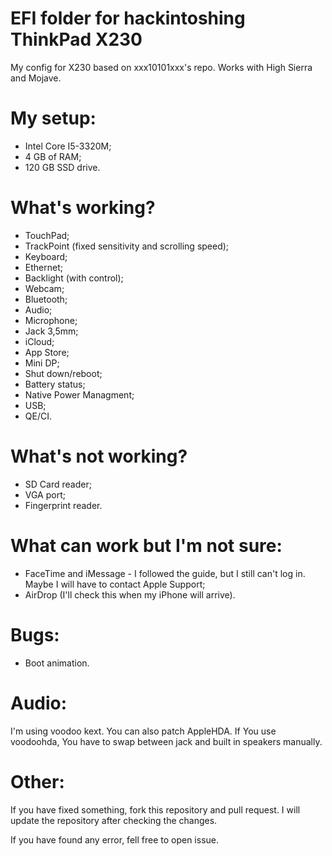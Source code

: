 # EFI folder for hackintoshing ThinkPad X230

My config for X230 based on xxx10101xxx's repo. Works with High Sierra and Mojave.

# My setup:
- Intel Core I5-3320M;
- 4 GB of RAM;
- 120 GB SSD drive.

# What's working?
- TouchPad;
- TrackPoint (fixed sensitivity and scrolling speed);
- Keyboard;
- Ethernet;
- Backlight (with control);
- Webcam;
- Bluetooth;
- Audio;
- Microphone;
- Jack 3,5mm;
- iCloud;
- App Store;
- Mini DP;
- Shut down/reboot;
- Battery status;
- Native Power Managment;
- USB;
- QE/CI.

# What's not working?
- SD Card reader;
- VGA port;
- Fingerprint reader.

# What can work but I'm not sure:
- FaceTime and iMessage - I followed the guide, but I still can't log in. Maybe I will have to contact Apple Support;
- AirDrop (I'll check this when my iPhone will arrive).

# Bugs:
- Boot animation.

# Audio:
I'm using voodoo kext. You can also patch AppleHDA. If You use voodoohda, You have to swap between jack and built in speakers manually.

# Other:
If you have fixed something, fork this repository and pull request. I will update the repository after checking the changes.

If you have found any error, fell free to open issue. 

